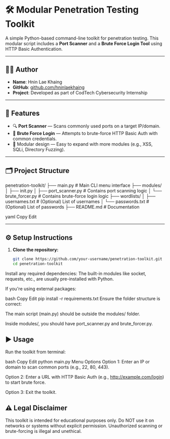 # 🛠️ Modular Penetration Testing Toolkit

A simple Python-based command-line toolkit for penetration testing. This modular script includes a **Port Scanner** and a **Brute Force Login Tool** using HTTP Basic Authentication.

---

## 👨‍💻 Author

- **Name**: Hnin Lae Khaing  
- **GitHub**: [github.com/hninlaekhaing](https://github.com/hninlaekhaing)  
- **Project**: Developed as part of CodTech Cybersecurity Internship

---

## 🧩 Features

- 🔍 **Port Scanner** — Scans commonly used ports on a target IP/domain.
- 🔐 **Brute Force Login** — Attempts to brute-force HTTP Basic Auth with common credentials.
- 🧱 Modular design — Easy to expand with more modules (e.g., XSS, SQLi, Directory Fuzzing).

---

## 🗂️ Project Structure

penetration-toolkit/
├── main.py # Main CLI menu interface
├── modules/
│ ├── init.py
│ ├── port_scanner.py # Contains port scanning logic
│ └── brute_forcer.py # Contains brute-force login logic
├── wordlists/
│ ├── usernames.txt # (Optional) List of usernames
│ └── passwords.txt # (Optional) List of passwords
├── README.md # Documentation

yaml
Copy
Edit

---

## ⚙️ Setup Instructions

1. **Clone the repository:**
   ```bash
   git clone https://github.com/your-username/penetration-toolkit.git
   cd penetration-toolkit
Install any required dependencies:
The built-in modules like socket, requests, etc., are usually pre-installed with Python.

If you're using external packages:

bash
Copy
Edit
pip install -r requirements.txt
Ensure the folder structure is correct:

The main script (main.py) should be outside the modules/ folder.

Inside modules/, you should have port_scanner.py and brute_forcer.py.

## ▶️ Usage
Run the toolkit from terminal:

bash
Copy
Edit
python main.py
Menu Options
Option 1: Enter an IP or domain to scan common ports (e.g., 22, 80, 443).

Option 2: Enter a URL with HTTP Basic Auth (e.g., http://example.com/login) to start brute force.

Option 3: Exit the toolkit.

## ⚠️ Legal Disclaimer
This toolkit is intended for educational purposes only. Do NOT use it on networks or systems without explicit permission. Unauthorized scanning or brute-forcing is illegal and unethical.

